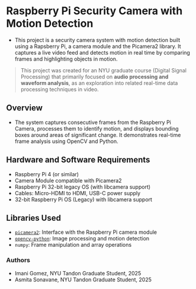 # Raspberry Pi Security Camera with Motion Detection 
- This project is a security camera system with motion detection built using a Rapsberry Pi, a camera module and the Picamera2 library. It captures a live video feed and detects motion in real time by comparing frames and highlighting objects in motion. 

> This project was created for an NYU graduate course (Digital Signal Processing) that primarily focused on **audio processing and waveform analysis**, as an exploration into related real-time data processing techniques in video.

## Overview

- The system captures consecutive frames from the Raspberry Pi Camera, processes them to identify motion, and displays bounding boxes around areas of significant change. It demonstrates real-time frame analysis using OpenCV and Python.

## Hardware and Software Requirements
- Raspberry Pi 4 (or similar)
- Camera Module compatible with Picamera2
- Raspberry Pi 32-bit legacy OS (with libcamera support)
- Cables: Micro-HDMI to HDMI, USB-C power supply
- 32-bit Raspberry Pi OS (Legacy) with libcamera support

## Libraries Used

- [`picamera2`](https://github.com/raspberrypi/picamera2): Interface with the Raspberry Pi camera module
- [`opencv-python`](https://pypi.org/project/opencv-python/): Image processing and motion detection
- `numpy`: Frame manipulation and array operations

### Authors
- Imani Gomez, NYU Tandon Graduate Student, 2025
- Asmita Sonavane, NYU Tandon Graduate Student, 2025
  
